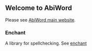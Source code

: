 ## Welcome to AbiWord

Please see [AbiWord main website](http://www.abisource.com/).

### Enchant

A library for spellchecking. See [enchant](/enchant)
